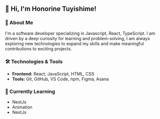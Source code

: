 ## 👋 Hi, I'm Honorine Tuyishime!

### 🚀 About Me
I'm a software developer specializing in Javascript, React, TypeScript. I am driven by a deep curiosity for learning and problem-solving, I am always exploring new technologies to expand my skills and make meaningful contributions to exciting projects.

### 🛠️ Technologies & Tools
- **Frontend:** React, JavaScript, HTML, CSS
- **Tools:** Git, GitHub, VS Code, npm, Figma, Asana

### 🌱 Currently Learning
- NestJs
- Animation
- NextJs

